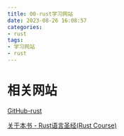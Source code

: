 ```yaml
---
title: 00-rust学习网站
date: 2023-08-26 16:08:57
categories:
- rust
tags:
- 学习网站
- rust
---
```






# 相关网站

[GitHub-rust](https://github.com/sunface/rust-course)

[关于本书 - Rust语言圣经(Rust Course)](https://course.rs/about-book.html)
